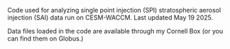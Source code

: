 Code used for analyzing single point injection (SPI) stratospheric aerosol injection (SAI) data run on CESM-WACCM. Last updated May 19 2025. 

Data files loaded in the code are available through my Cornell Box (or you can find them on Globus.)
